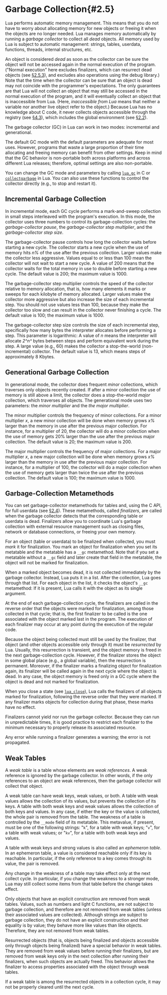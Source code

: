 # Garbage Collection{#2.5}

Lua performs automatic memory management. This means that you do not
have to worry about allocating memory for new objects or freeing it when
the objects are no longer needed. Lua manages memory automatically by
running a *garbage collector* to collect all *dead* objects. All memory
used by Lua is subject to automatic management: strings, tables,
userdata, functions, threads, internal structures, etc.

An object is considered *dead* as soon as the collector can be sure the
object will not be accessed again in the normal execution of the
program. (\"Normal execution\" here excludes finalizers, which can
resurrect dead objects (see [§2.5.3](#2.5.3)), and excludes also
operations using the debug library.) Note that the time when the
collector can be sure that an object is dead may not coincide with the
programmer\'s expectations. The only guarantees are that Lua will not
collect an object that may still be accessed in the normal execution of
the program, and it will eventually collect an object that is
inaccessible from Lua. (Here, *inaccessible from Lua* means that neither
a variable nor another live object refer to the object.) Because Lua has
no knowledge about C code, it never collects objects accessible through
the registry (see [§4.3](#4.3)), which includes the global environment
(see [§2.2](#2.2)).

The garbage collector (GC) in Lua can work in two modes: incremental and
generational.

The default GC mode with the default parameters are adequate for most
uses. However, programs that waste a large proportion of their time
allocating and freeing memory can benefit from other settings. Keep in
mind that the GC behavior is non-portable both across platforms and
across different Lua releases; therefore, optimal settings are also
non-portable.

You can change the GC mode and parameters by calling [`lua_gc`](#lua_gc)
in C or [`collectgarbage`](#pdf-collectgarbage) in Lua. You can also use
these functions to control the collector directly (e.g., to stop and
restart it).

## Incremental Garbage Collection

In incremental mode, each GC cycle performs a mark-and-sweep collection
in small steps interleaved with the program\'s execution. In this mode,
the collector uses three numbers to control its garbage-collection
cycles: the *garbage-collector pause*, the *garbage-collector step
multiplier*, and the *garbage-collector step size*.

The garbage-collector pause controls how long the collector waits before
starting a new cycle. The collector starts a new cycle when the use of
memory hits *n%* of the use after the previous collection. Larger values
make the collector less aggressive. Values equal to or less than 100
mean the collector will not wait to start a new cycle. A value of 200
means that the collector waits for the total memory in use to double
before starting a new cycle. The default value is 200; the maximum value
is 1000.

The garbage-collector step multiplier controls the speed of the
collector relative to memory allocation, that is, how many elements it
marks or sweeps for each kilobyte of memory allocated. Larger values
make the collector more aggressive but also increase the size of each
incremental step. You should not use values less than 100, because they
make the collector too slow and can result in the collector never
finishing a cycle. The default value is 100; the maximum value is 1000.

The garbage-collector step size controls the size of each incremental
step, specifically how many bytes the interpreter allocates before
performing a step. This parameter is logarithmic: A value of *n* means
the interpreter will allocate *2^n^* bytes between steps and perform
equivalent work during the step. A large value (e.g., 60) makes the
collector a stop-the-world (non-incremental) collector. The default
value is 13, which means steps of approximately 8 Kbytes.

## Generational Garbage Collection

In generational mode, the collector does frequent *minor* collections,
which traverses only objects recently created. If after a minor
collection the use of memory is still above a limit, the collector does
a stop-the-world *major* collection, which traverses all objects. The
generational mode uses two parameters: the *minor multiplier* and the
*the major multiplier*.

The minor multiplier controls the frequency of minor collections. For a
minor multiplier *x*, a new minor collection will be done when memory
grows *x%* larger than the memory in use after the previous major
collection. For instance, for a multiplier of 20, the collector will do
a minor collection when the use of memory gets 20% larger than the use
after the previous major collection. The default value is 20; the
maximum value is 200.

The major multiplier controls the frequency of major collections. For a
major multiplier *x*, a new major collection will be done when memory
grows *x%* larger than the memory in use after the previous major
collection. For instance, for a multiplier of 100, the collector will do
a major collection when the use of memory gets larger than twice the use
after the previous collection. The default value is 100; the maximum
value is 1000.

## Garbage-Collection Metamethods

You can set garbage-collector metamethods for tables and, using the
C API, for full userdata (see [§2.4](#2.4)). These metamethods, called
*finalizers*, are called when the garbage collector detects that the
corresponding table or userdata is dead. Finalizers allow you to
coordinate Lua\'s garbage collection with external resource management
such as closing files, network or database connections, or freeing your
own memory.

For an object (table or userdata) to be finalized when collected, you
must *mark* it for finalization. You mark an object for finalization
when you set its metatable and the metatable has a `__gc` metamethod.
Note that if you set a metatable without a `__gc` field and later create
that field in the metatable, the object will not be marked for
finalization.

When a marked object becomes dead, it is not collected immediately by
the garbage collector. Instead, Lua puts it in a list. After the
collection, Lua goes through that list. For each object in the list, it
checks the object\'s `__gc` metamethod: If it is present, Lua calls it
with the object as its single argument.

At the end of each garbage-collection cycle, the finalizers are called
in the reverse order that the objects were marked for finalization,
among those collected in that cycle; that is, the first finalizer to be
called is the one associated with the object marked last in the program.
The execution of each finalizer may occur at any point during the
execution of the regular code.

Because the object being collected must still be used by the finalizer,
that object (and other objects accessible only through it) must be
*resurrected* by Lua. Usually, this resurrection is transient, and the
object memory is freed in the next garbage-collection cycle. However, if
the finalizer stores the object in some global place (e.g., a global
variable), then the resurrection is permanent. Moreover, if the
finalizer marks a finalizing object for finalization again, its
finalizer will be called again in the next cycle where the object is
dead. In any case, the object memory is freed only in a GC cycle where
the object is dead and not marked for finalization.

When you close a state (see [`lua_close`](#lua_close)), Lua calls the
finalizers of all objects marked for finalization, following the reverse
order that they were marked. If any finalizer marks objects for
collection during that phase, these marks have no effect.

Finalizers cannot yield nor run the garbage collector. Because they can
run in unpredictable times, it is good practice to restrict each
finalizer to the minimum necessary to properly release its associated
resource.

Any error while running a finalizer generates a warning; the error is
not propagated.

## Weak Tables

A *weak table* is a table whose elements are *weak references*. A weak
reference is ignored by the garbage collector. In other words, if the
only references to an object are weak references, then the garbage
collector will collect that object.

A weak table can have weak keys, weak values, or both. A table with weak
values allows the collection of its values, but prevents the collection
of its keys. A table with both weak keys and weak values allows the
collection of both keys and values. In any case, if either the key or
the value is collected, the whole pair is removed from the table. The
weakness of a table is controlled by the `__mode` field of its
metatable. This metavalue, if present, must be one of the following
strings: \"`k`\", for a table with weak keys; \"`v`\", for a table with
weak values; or \"`kv`\", for a table with both weak keys and values.

A table with weak keys and strong values is also called an *ephemeron
table*. In an ephemeron table, a value is considered reachable only if
its key is reachable. In particular, if the only reference to a key
comes through its value, the pair is removed.

Any change in the weakness of a table may take effect only at the next
collect cycle. In particular, if you change the weakness to a stronger
mode, Lua may still collect some items from that table before the change
takes effect.

Only objects that have an explicit construction are removed from weak
tables. Values, such as numbers and light C functions, are not subject
to garbage collection, and therefore are not removed from weak tables
(unless their associated values are collected). Although strings are
subject to garbage collection, they do not have an explicit construction
and their equality is by value; they behave more like values than like
objects. Therefore, they are not removed from weak tables.

Resurrected objects (that is, objects being finalized and objects
accessible only through objects being finalized) have a special behavior
in weak tables. They are removed from weak values before running their
finalizers, but are removed from weak keys only in the next collection
after running their finalizers, when such objects are actually freed.
This behavior allows the finalizer to access properties associated with
the object through weak tables.

If a weak table is among the resurrected objects in a collection cycle,
it may not be properly cleared until the next cycle.

